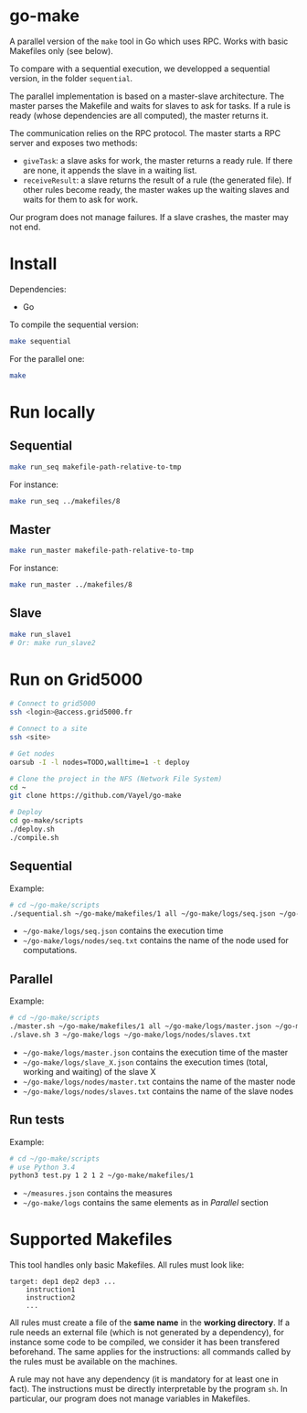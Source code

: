 # go-make

A parallel version of the `make` tool in Go which uses RPC. Works with
basic Makefiles only (see below).

To compare with a sequential execution, we developped a sequential version, in
the folder `sequential`.

The parallel implementation is based on a master-slave architecture. The master
parses the Makefile and waits for slaves to ask for tasks. If a rule is ready
(whose dependencies are all computed), the master returns it.

The communication relies on the RPC protocol. The master starts a RPC server and
exposes two methods:

* `giveTask`: a slave asks for work, the master returns a ready rule. If there
are none, it appends the slave in a waiting list.
* `receiveResult`: a slave returns the result of a rule (the generated file). If
other rules become ready, the master wakes up the waiting slaves and waits for
them to ask for work.

Our program does not manage failures. If a slave crashes, the master may not
end.

# Install

Dependencies:

* Go

To compile the sequential version:

```bash
make sequential
```

For the parallel one:

```bash
make
```

# Run locally

## Sequential

```bash
make run_seq makefile-path-relative-to-tmp
```

For instance:

```bash
make run_seq ../makefiles/8
```

## Master

```bash
make run_master makefile-path-relative-to-tmp
```

For instance:

```bash
make run_master ../makefiles/8
```

## Slave

```bash
make run_slave1
# Or: make run_slave2
```

# Run on Grid5000

```bash
# Connect to grid5000
ssh <login>@access.grid5000.fr

# Connect to a site
ssh <site>

# Get nodes
oarsub -I -l nodes=TODO,walltime=1 -t deploy

# Clone the project in the NFS (Network File System)
cd ~
git clone https://github.com/Vayel/go-make

# Deploy
cd go-make/scripts
./deploy.sh
./compile.sh
```

## Sequential

Example:

```bash
# cd ~/go-make/scripts
./sequential.sh ~/go-make/makefiles/1 all ~/go-make/logs/seq.json ~/go-make/logs/nodes/seq.txt
```

* `~/go-make/logs/seq.json` contains the execution time
* `~/go-make/logs/nodes/seq.txt` contains the name of the node used for computations.

## Parallel

Example:

```bash
# cd ~/go-make/scripts
./master.sh ~/go-make/makefiles/1 all ~/go-make/logs/master.json ~/go-make/logs/nodes/master.txt &
./slave.sh 3 ~/go-make/logs ~/go-make/logs/nodes/slaves.txt
```

* `~/go-make/logs/master.json` contains the execution time of the master
* `~/go-make/logs/slave_X.json` contains the execution times (total, working and waiting) of the slave X
* `~/go-make/logs/nodes/master.txt` contains the name of the master node
* `~/go-make/logs/nodes/slaves.txt` contains the name of the slave nodes

## Run tests

Example:

```bash
# cd ~/go-make/scripts
# use Python 3.4
python3 test.py 1 2 1 2 ~/go-make/makefiles/1
```

* `~/measures.json` contains the measures
* `~/go-make/logs` contains the same elements as in *Parallel* section

# Supported Makefiles

This tool handles only basic Makefiles. All rules must look like:

```
target: dep1 dep2 dep3 ...
	instruction1
	instruction2
	...
```

All rules must create a file of the **same name** in the **working directory**. If a rule needs an
external file (which is not generated by a dependency), for instance some code
to be compiled, we consider it has been transfered beforehand. The same applies
for the instructions: all commands called by the rules must be available on
the machines.

A rule may not have any dependency (it is mandatory for at least one in fact). The
instructions must be directly interpretable by the program `sh`. In particular,
our program does not manage variables in Makefiles.
